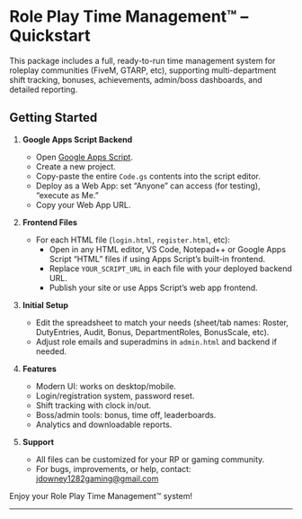 # Role Play Time Management™ – Quickstart

This package includes a full, ready-to-run time management system for roleplay communities (FiveM, GTARP, etc), supporting multi-department shift tracking, bonuses, achievements, admin/boss dashboards, and detailed reporting.

## Getting Started

1. **Google Apps Script Backend**
   - Open [Google Apps Script](https://script.google.com).
   - Create a new project.
   - Copy-paste the entire `Code.gs` contents into the script editor.
   - Deploy as a Web App: set “Anyone” can access (for testing), “execute as Me.”
   - Copy your Web App URL.

2. **Frontend Files**
   - For each HTML file (`login.html`, `register.html`, etc):
     - Open in any HTML editor, VS Code, Notepad++ or Google Apps Script “HTML” files if using Apps Script’s built-in frontend.
     - Replace `YOUR_SCRIPT_URL` in each file with your deployed backend URL.
     - Publish your site or use Apps Script’s web app frontend.
   
3. **Initial Setup**
   - Edit the spreadsheet to match your needs (sheet/tab names: Roster, DutyEntries, Audit, Bonus, DepartmentRoles, BonusScale, etc).
   - Adjust role emails and superadmins in `admin.html` and backend if needed.

4. **Features**
   - Modern UI: works on desktop/mobile.
   - Login/registration system, password reset.
   - Shift tracking with clock in/out.
   - Boss/admin tools: bonus, time off, leaderboards.
   - Analytics and downloadable reports.

5. **Support**
   - All files can be customized for your RP or gaming community.
   - For bugs, improvements, or help, contact: [jdowney1282gaming@gmail.com](mailto:jdowney1282gaming@gmail.com)

Enjoy your Role Play Time Management™ system!

---
